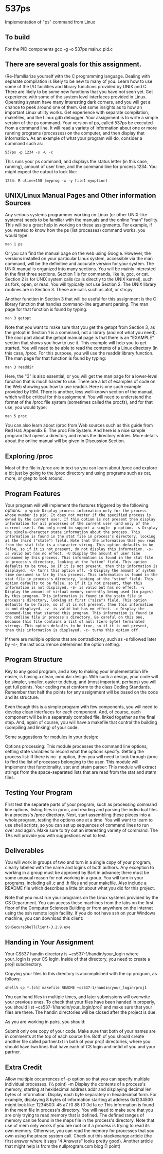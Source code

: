 # 537ps
Implementation of "ps" command from Linux

## To build

For the PID components
gcc -g -o 537ps main.c pid.c



## There are several goals for this assignment.

(Re-)familiarize yourself with the C programming language. Dealing with separate compilation is likely to be new to many of you.
Learn how to use some of the I/O facilities and library functions provided by UNIX and C. There are likely to be some new functions that you have not seen yet.
Get experience with some of the system level interfaces provided in Linux. Operating system have many interesting dark corners, and you will get a chance to peek around one of them.
Get some insights as to how an important Linux utility works.
Get experience with separate compilation, makefiles, and the Linux gdb debugger.
Your assignment is to write a simple version of the ps command. Your version of ps, called 537ps be executed from a command line. It will read a variety of information about one or more running programs (processes) on the computer, and then display that information. As an example of what your program will do, consider a command such as:

    537ps -p 1234 -s -U -c
    
This runs your ps command, and displays the status letter (in this case, running), amount of user time, and the command line for process 1234. You might expect the output to look like:

    1234: R utime=150 [myprog -x -y file1 myoption]
    
## UNIX/Linux Manual Pages and Other information Sources
Any serious systems programmer working on Linux (or other UNIX-like systems) needs to be familiar with the manuals and the online "man" facility. This will be a great help in working on these assignments. For example, if you wanted to know how the ps (list processes) command works, you would type:

    man 1 ps
    
Or you can find the manual page on the web using Google. However, the versions installed on your particular Linux system, accessible via the man command, will be the definitive and accurate version for your system.
The UNIX manual is organized into many sections. You will be mainly interested in the first three sections. Section 1 is for commands, like ls, gcc, or cat. Section 2 is for UNIX system calls (calls directly to the UNIX kernel), such as fork, open, or read. You will typically not use Section 2. The UNIX library routines are in Section 3. These are calls such as atof, or strcpy.

Another function in Section 3 that will be useful for this assignment is the C library function that handles command-line argument parsing. The man page for that function is found by typing:

    man 3 getopt
   
Note that you want to make sure that you get the getopt from Section 3, as the getopt in Section 1 is a command, not a library (and not what you need). The cool part about the getopt manual page is that there is an "EXAMPLE" section that shows you how to use it. This example will help you to get started.
You will need to be able to read the contents of a Linux directory (in this case, /proc. For this purpose, you will use the readdir library function. The man page for that function is found by typing:

    man 3 readdir
   
Here, the "3" is also essential, or you will get the man page for a lower-level function that is much harder to use. There are a lot of examples of code on the Web showing you how to use readdir. Here is one such example provided by IBM.
There is another, less well-known section of the manual, which will be critical for this assignment. You will need to understand the format of the /proc file system (sometimes called the procfs), and for that use, you would type:

    man 5 proc
   
You can also learn about /proc from Web sources such as this guide from Red Hat: Appendix E. The proc File System. And here is a nice sample program that opens a directory and reads the directory entries.
More details about the online manual will be given in Discussion Section.

## Exploring /proc
Most of the file in /proc are in text so you can learn about /proc and explore a bit just by going to the /proc directory and using programs such as cat, more, or grep to look around.

## Program Features
Your program will will implement the features triggered by the following options.
`-p <pid>
Display process information only for the process whose number is pid. It does not matter if the specified process is owned by the current user. If this option is not present then display information for all processes of the current user (and only of the current user). You only need to support a single -p option.
-s
Display the single-character state information about the process. This information is found in the stat file in process's directory, looking at the third ("state") field. Note that the information that you read from the stat file is a character string. This option defaults to be false, so if it is not present, do not display this information. -s- is valid but has no effect.
-U
Display the amount of user time consumed by this process. This information is found in the stat file in process's directory, looking at the "utime" field. This option defaults to be true, so if it is not present, then this information is displayed. -U- turns this option off.
-S
Display the amount of system time consumed so far by this process. This information is found in the stat file in process's directory, looking at the "stime" field. This option defaults to be false, so if it is not present, then this information is not displayed. -S- is valid but has no effect.
-v
Display the amount of virtual memory currently being used (in pages) by this program. This information is found in the statm file in process's directory, looking at first ("size") field. This option defaults to be false, so if it is not present, then this information is not displayed. -v- is valid but has no effect.
-c
Display the command-line that started this program. This information is found in the cmdline file in process's directory. Be careful on this one, because this file contains a list of null (zero byte) terminated strings. This option defaults to be true, so if it is not present, then this information is displayed. -c- turns this option off.`

If there are multiple options that are contradictory, such as -s followed later by -s-, the last occurrence determines the option setting.

## Program Structure
Key to any good program, and a key to making your implementation life easier, is having a clean, modular design. With such a design, your code will be simpler, smaller, easier to debug, and (most important, perhaps) you will get full points.
Your coding must conform to the class Coding Standards. Remember that half the points for any assignment will be based on the code and its structure.

Even though this is a simple program with few components, you will need to develop clean interfaces for each component. And, of course, each component will be in a separately compiled file, linked together as the final step. And, again of course, you will have a makefile that control the building (compiling and linking) of your code.

Some suggestions for modules in your design:

Options processing: This module processes the command line options, setting state variables to record what the options specify.
Getting the process list: If there is no -p option, then you will need to look through /proc to find the list of processes belonging to the user. This module will implement that functionality.
stat and statm parser: This module will extract strings from the space-separated lists that are read from the stat and statm files.
## Testing Your Program
First test the separate parts of your program, such as processing command line options, listing files in /proc, and reading and parsing the individual files in a process's /proc directory.
Next, start assembling these pieces into a whole program, testing the options one at a time. You will want to learn to use shell scripts, so you can set up sequences of command lines to run over and again. Make sure to try out an interesting variety of command. The TAs will provide you with suggestions what to test.

## Deliverables
You will work in groups of two and turn in a single copy of your program, clearly labeled with the name and logins of both authors. Any exception to working in a group must be approved by Bart in advance; there must be some unusual reason for not working in a group.
You will turn in your programs, including all .c and .h files and your makefile. Also include a README file which describes a little bit about what you did for this project.

Note that you must run your programs on the Linux systems provided by the CS Department. You can access these machines from the labs on the first floor of the Computer Sciences Building or from anywhere on the Internet using the ssh remote login facility. If you do not have ssh on your Windows machine, you can download this client:

    SSHSecureShellClient-3.2.9.exe
    
## Handing in Your Assignment
Your CS537 handin directory is ~cs537-1/handin/your_login where your_login is your CS login. Inside of that directory, you need to create a proj1 subdirectory.

Copying your files to this directory is accomplished with the cp program, as follows:

    shell% cp *.[ch] makefile README ~cs537-1/handin/your_login/proj1
You can hand files in multiple times, and later submissions will overwrite your previous ones. To check that your files have been handed in properly, you should list ~cs537-1/handin/your_login/proj1 and make sure that your files are there. The handin directories will be closed after the project is due.

As you are working in pairs, you should:

Submit only one copy of your code.
Make sure that both of your names are in comments at the top of each source file.
Both of you should create another file called partner.txt in both of your proj1 directories, where you should have two lines that have each of CS login and netid of you and your partner.


## Extra Credit
Allow multiple occurrences of -p option so that you can specify multiple individual processes. (½ point)
-m <addr> <len>
Display the contents of a process's memory, starting at hexidecimal address addr and displaying decimal len bytes of information. Display each byte separately in hexadecimal form. For example, displaying 8 bytes of information starting at address 0x1234500 might look like:
1234500: 45 a7 f0 88 f0 0d fa ce
This information is found in the mem file in process's directory. You will need to make sure that you are only trying to read memory that is defined. The defined ranges of memory can be found in the maps file in the process's directory. Note that use of mem only works if you are root or if a process is trying to read its own memory. Otherwise, you can read the memory for processes that you own using the ptrace system call. Check out this stackexange article (the first answer where it says "4 Answers" looks pretty good). Another article that might help is from the nullprogram.com blog (1 point)
